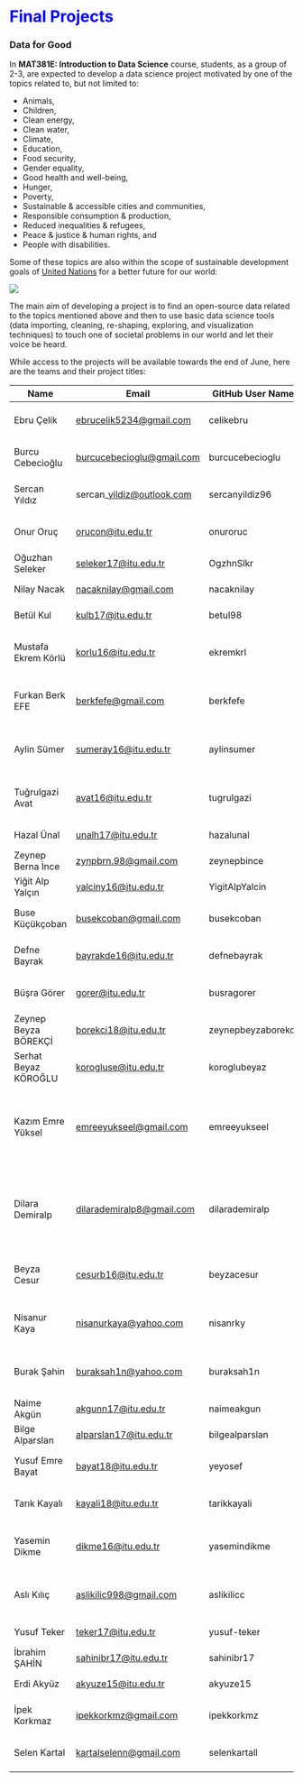 
# <span style="color:blue">Final Projects</span>

### Data for Good

In **MAT381E: Introduction to Data Science** course, students, as a group of 2-3, are expected to develop a data science project motivated by one of the topics related to, but not limited to:

* Animals,
* Children, 
* Clean energy,
* Clean water,
* Climate,
* Education,
* Food security,
* Gender equality,
* Good health and well-being,
* Hunger,
* Poverty,
* Sustainable & accessible cities and communities,
* Responsible consumption & production,
* Reduced inequalities & refugees,
* Peace & justice & human rights, and
* People with disabilities.

Some of these topics are also within the scope of sustainable development goals of [United Nations](https://www.un.org/sustainabledevelopment/sustainable-development-goals/) for a better future for our world: 

![](https://unemg.org/wp-content/uploads/2018/09/SDGs-1024x320.jpeg)

The main aim of developing a project is to find an open-source data related to the topics mentioned above and then to use basic data science tools (data importing, cleaning, re-shaping, exploring, and visualization techniques) to touch one of societal problems in our world and let their voice be heard. 

 While access to the projects will be available towards the end of June, here are the teams and their project titles:


|  Name    | Email | GitHub User Name            | Team Name                      | Projet Title                                                                 |
| -------------------- | -------------------------- | ------------------ | ------------------------ | --------------------------------------------------------------------------- |
| Ebru Çelik           | ebrucelik5234@gmail.com    | celikebru          | Bee Aware                | Women, Business And The Law                                                 |
| Burcu Cebecioğlu     | burcucebecioglu@gmail.com  | burcucebecioglu    | Bee Aware                | Women, Business And The Law                                                 |
| Sercan Yıldız        | sercan\_yildiz@outlook.com | sercanyildiz96     | Dinos                    | Policy effects on pandemic                                                  |
| Onur Oruç            | orucon@itu.edu.tr          | onuroruc           | Dinos                    | Policy effects on pandemic                                                  |
| Oğuzhan Seleker      | seleker17@itu.edu.tr       | OgzhnSlkr          | Espresso                 | Shared Bike Data in NYC                                                     |
| Nilay Nacak          | nacaknilay@gmail.com       | nacaknilay         | Espresso                 | Shared Bike Data in NYC                                                     |
| Betül Kul            | kulb17@itu.edu.tr          | betul98            | Espresso                 | Shared Bike Data in NYC                                                     |
| Mustafa Ekrem Körlü  | korlu16@itu.edu.tr         | ekremkrl           | Fasces                   | Estimating Non-pandemic Time Zone                                           |
| Furkan Berk EFE      | berkfefe@gmail.com         | berkfefe           | Fasces                   | Estimating Non-Pandemic Time Zone                                           |
| Aylin Sümer          | sumeray16@itu.edu.tr       | aylinsumer         | Gemittarius              | Violence against women (global)                                             |
| Tuğrulgazi Avat      | avat16@itu.edu.tr          | tugrulgazi         | Gemittarius              | Violence against women (global)                                             |
| Hazal Ünal           | unalh17@itu.edu.tr         | hazalunal          | Migraine                 | Missing Immigrants                                                          |
| Zeynep Berna İnce    | zynpbrn.98@gmail.com       | zeynepbince        | Migraine                 | Missing Immigrants                                                          |
| Yiğit Alp Yalçın     | yalciny16@itu.edu.tr       | YigitAlpYalcin     | Migraine                 | Missing Immigrants                                                          |
| Buse Küçükçoban      | busekcoban@gmail.com       | busekcoban         | Oxygen                   | Raptor Persecution Incidents                                                |
| Defne Bayrak         | bayrakde16@itu.edu.tr      | defnebayrak        | Oxygen                   | Raptor Persecution Incidents                                                |
| Büşra Görer          | gorer@itu.edu.tr           | busragorer         | Perseverance             | Efficiency of university choices                                            |
| Zeynep Beyza BÖREKÇİ | borekci18@itu.edu.tr       | zeynepbeyzaborekci | Perseverance             | Efficiency of university choices                                            |
| Serhat Beyaz KÖROĞLU | korogluse@itu.edu.tr       | koroglubeyaz       | Perseverance #GoTarheels | Efficiency of university choices                                            |
| Kazım Emre Yüksel    | emreeyukseel@gmail.com     | emreeyukseel       | Q.E.D.                   | A study on awareness of femicide statistics both in the world and in Turkey |
| Dilara Demiralp      | dilarademiralp8@gmail.com  | dilarademiralp     | Q.E.D.                   | A study on awareness of femicide statistics both in the world and in Turkey |
| Beyza Cesur          | cesurb16@itu.edu.tr        | beyzacesur         | Quake                    | Earthquake Scenario Analysis for Istanbul                                   |
| Nisanur Kaya         | nisanurkaya@yahoo.com      | nisanrky           | Quake                    | Earthquake Scenario Analysis for Istanbul                                   |
| Burak Şahin          | buraksah1n@yahoo.com       | buraksah1n         | Quake                    | Earthquake Scenario Analysis for Istanbul                                   |
| Naime Akgün          | akgunn17@itu.edu.tr        | naimeakgun         | R-ge                     | Air Quality                                                                 |
| Bilge Alparslan      | alparslan17@itu.edu.tr     | bilgealparslan     | R-ge                     | Air Quality                                                                 |
| Yusuf Emre Bayat     | bayat18@itu.edu.tr         | yeyosef            | Riot                     | Turkey's Social Development                                                 |
| Tarık Kayalı         | kayali18@itu.edu.tr        | tarikkayali        | Riot                     | Turkey's Social Development                                                 |
| Yasemin Dikme        | dikme16@itu.edu.tr         | yasemindikme       | Square                   | Children's Health Around the World                                          |
| Aslı Kılıç           | aslikilic998@gmail.com     | aslikilicc         | Square                   | Children's Health Around the World                                          |
| Yusuf Teker          | teker17@itu.edu.tr         | yusuf-teker        | Tesla                    | Gender Equality                                                             |
| İbrahim ŞAHİN        | sahinibr17@itu.edu.tr      | sahinibr17         | Tesla                    | Gender Equality                                                             |
| Erdi Akyüz           | akyuze15@itu.edu.tr        | akyuze15           | Tesla                    | Gender Equality                                                             |
| İpek Korkmaz         | ipekkorkmz@gmail.com       | ipekkorkmz         | Vinir                    | Endangered Species: Sea Turtles<br>                                         |
| Selen Kartal         | kartalselenn@gmail.com     | selenkartall       | Vinir                    | Endangered Species: Sea Turtles<br>                                         |
